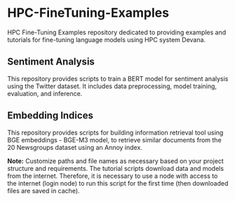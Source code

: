 # HPC-FineTuning-Examples
HPC Fine-Tuning Examples repository dedicated to providing examples and tutorials for fine-tuning language models using HPC system Devana.

## Sentiment Analysis
This repository provides scripts to train a BERT model for sentiment analysis using the Twitter dataset. It includes data preprocessing, model training, evaluation, and inference.

## Embedding Indices
This repository provides scripts for building information retrieval tool using BGE embeddings - BGE-M3 model, to retrieve similar documents from the 20 Newsgroups dataset using an Annoy index.

**Note:** Customize paths and file names as necessary based on your project structure and requirements.
The tutorial scripts download data and models from the internet. Therefore, it is necessary to use a node with access to the internet (login node) to run this script for the first time (then downloaded files are saved in cache).